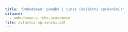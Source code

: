 ```yaml
---
title: 'Ombudsman: pomáhá i jinak (zvláštní oprávnění)'
situace:
  - ombudsman-a-jeho-pravomoce
file: zvlastni-opravneni.pdf
---
```

